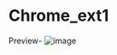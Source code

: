 ﻿# Chrome_ext1
 Preview- ![image](https://github.com/triggereddown/Chrome_ext1/assets/137756305/7a8a5944-2b0b-4d61-a50c-ff75ae53df23)

